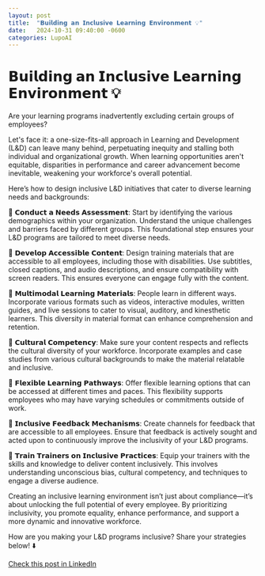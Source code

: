 ```yaml
---
layout: post
title:  "𝗕𝘂𝗶𝗹𝗱𝗶𝗻𝗴 𝗮𝗻 𝗜𝗻𝗰𝗹𝘂𝘀𝗶𝘃𝗲 𝗟𝗲𝗮𝗿𝗻𝗶𝗻𝗴 𝗘𝗻𝘃𝗶𝗿𝗼𝗻𝗺𝗲𝗻𝘁 💡"
date:   2024-10-31 09:40:00 -0600
categories: LupoAI
---
```


# 𝗕𝘂𝗶𝗹𝗱𝗶𝗻𝗴 𝗮𝗻 𝗜𝗻𝗰𝗹𝘂𝘀𝗶𝘃𝗲 𝗟𝗲𝗮𝗿𝗻𝗶𝗻𝗴 𝗘𝗻𝘃𝗶𝗿𝗼𝗻𝗺𝗲𝗻𝘁 💡

Are your learning programs inadvertently excluding certain groups of employees?

Let's face it: a one-size-fits-all approach in Learning and Development (L&D) can leave many behind, perpetuating inequity and stalling both individual and organizational growth. When learning opportunities aren't equitable, disparities in performance and career advancement become inevitable, weakening your workforce's overall potential.

Here’s how to design inclusive L&D initiatives that cater to diverse learning needs and backgrounds:

📌 𝗖𝗼𝗻𝗱𝘂𝗰𝘁 𝗮 𝗡𝗲𝗲𝗱𝘀 𝗔𝘀𝘀𝗲𝘀𝘀𝗺𝗲𝗻𝘁: Start by identifying the various demographics within your organization. Understand the unique challenges and barriers faced by different groups. This foundational step ensures your L&D programs are tailored to meet diverse needs.

📌 𝗗𝗲𝘃𝗲𝗹𝗼𝗽 𝗔𝗰𝗰𝗲𝘀𝘀𝗶𝗯𝗹𝗲 𝗖𝗼𝗻𝘁𝗲𝗻𝘁: Design training materials that are accessible to all employees, including those with disabilities. Use subtitles, closed captions, and audio descriptions, and ensure compatibility with screen readers. This ensures everyone can engage fully with the content.

📌 𝗠𝘂𝗹𝘁𝗶𝗺𝗼𝗱𝗮𝗹 𝗟𝗲𝗮𝗿𝗻𝗶𝗻𝗴 𝗠𝗮𝘁𝗲𝗿𝗶𝗮𝗹𝘀: People learn in different ways. Incorporate various formats such as videos, interactive modules, written guides, and live sessions to cater to visual, auditory, and kinesthetic learners. This diversity in material format can enhance comprehension and retention.

📌 𝗖𝘂𝗹𝘁𝘂𝗿𝗮𝗹 𝗖𝗼𝗺𝗽𝗲𝘁𝗲𝗻𝗰𝘆: Make sure your content respects and reflects the cultural diversity of your workforce. Incorporate examples and case studies from various cultural backgrounds to make the material relatable and inclusive.

📌 𝗙𝗹𝗲𝘅𝗶𝗯𝗹𝗲 𝗟𝗲𝗮𝗿𝗻𝗶𝗻𝗴 𝗣𝗮𝘁𝗵𝘄𝗮𝘆𝘀: Offer flexible learning options that can be accessed at different times and paces. This flexibility supports employees who may have varying schedules or commitments outside of work.

📌 𝗜𝗻𝗰𝗹𝘂𝘀𝗶𝘃𝗲 𝗙𝗲𝗲𝗱𝗯𝗮𝗰𝗸 𝗠𝗲𝗰𝗵𝗮𝗻𝗶𝘀𝗺𝘀: Create channels for feedback that are accessible to all employees. Ensure that feedback is actively sought and acted upon to continuously improve the inclusivity of your L&D programs.

📌 𝗧𝗿𝗮𝗶𝗻 𝗧𝗿𝗮𝗶𝗻𝗲𝗿𝘀 𝗼𝗻 𝗜𝗻𝗰𝗹𝘂𝘀𝗶𝘃𝗲 𝗣𝗿𝗮𝗰𝘁𝗶𝗰𝗲𝘀: Equip your trainers with the skills and knowledge to deliver content inclusively. This involves understanding unconscious bias, cultural competency, and techniques to engage a diverse audience.

Creating an inclusive learning environment isn’t just about compliance—it’s about unlocking the full potential of every employee. By prioritizing inclusivity, you promote equality, enhance performance, and support a more dynamic and innovative workforce.

How are you making your L&D programs inclusive? Share your strategies below! ⬇️

[Check this post in LinkedIn](https://www.linkedin.com/posts/xmorera_learninganddevelopment-inclusion-diversity-activity-7257748167792775170-OB_a?utm_source=share&utm_medium=member_desktop)